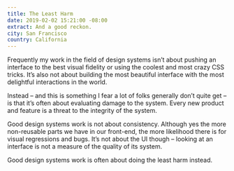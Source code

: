 ```yaml
---
title: The Least Harm
date: 2019-02-02 15:21:00 -08:00
extract: And a good reckon.
city: San Francisco
country: California
---
```


Frequently my work in the field of design systems isn’t about pushing an interface to the best visual fidelity or using the coolest and most crazy CSS tricks. It’s also not about building the most beautiful interface with the most delightful interactions in the world.

Instead – and this is something I fear a lot of folks generally don’t quite get – is that it’s often about evaluating damage to the system. Every new product and feature is a threat to the integrity of the system.

Good design systems work is not about consistency. Although yes the more non-reusable parts we have in our front-end, the more likelihood there is for visual regressions and bugs. It’s not about the UI though – looking at an interface is not a measure of the quality of its system.

Good design systems work is often about doing the least harm instead.
